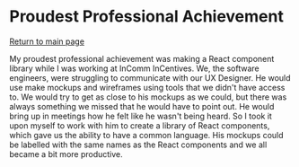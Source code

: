 # Proudest Professional Achievement

[Return to main page](../README.md)

My proudest professional achievement was making a React component library while I was working at InComm InCentives. We, the software engineers, were struggling to communicate with our UX Designer. He would use make mockups and wireframes using tools that we didn't have access to. We would try to get as close to his mockups as we could, but there was always something we missed that he would have to point out. He would bring up in meetings how he felt like he wasn't being heard. So I took it upon myself to work with him to create a library of React components, which gave us the ability to have a common language. His mockups could be labelled with the same names as the React components and we all became a bit more productive.
